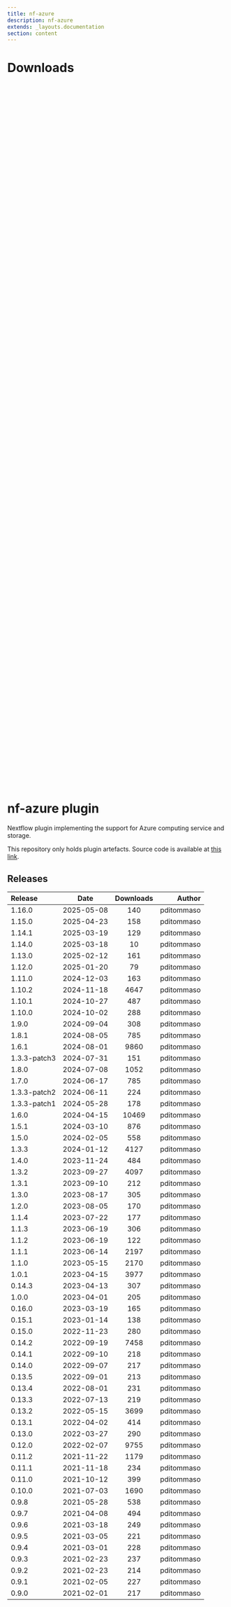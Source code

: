 ```yaml
---
title: nf-azure
description: nf-azure
extends: _layouts.documentation
section: content
---
```


# Downloads

<div style="position: relative; height:40vh; width:80vw">
    <canvas id="releases"></canvas>
</div>

# nf-azure plugin

Nextflow plugin implementing the support for Azure computing service and storage. 

This repository only holds plugin artefacts. Source code is available at [this link](https://github.com/nextflow-io/nextflow/tree/master/plugins/nf-azure). 


## Releases

| Release                               |                       Date                       |                   Downloads                    |                           Author |
| :------------ |:------------------------------------------------:|:----------------------------------------------:|---------------------------------:|
 |  1.16.0                                              | 2025-05-08                                          | 140                                                | pditommaso                                         |
 |  1.15.0                                              | 2025-04-23                                          | 158                                                | pditommaso                                         |
 |  1.14.1                                              | 2025-03-19                                          | 129                                                | pditommaso                                         |
 |  1.14.0                                              | 2025-03-18                                          | 10                                                 | pditommaso                                         |
 |  1.13.0                                              | 2025-02-12                                          | 161                                                | pditommaso                                         |
 |  1.12.0                                              | 2025-01-20                                          | 79                                                 | pditommaso                                         |
 |  1.11.0                                              | 2024-12-03                                          | 163                                                | pditommaso                                         |
 |  1.10.2                                              | 2024-11-18                                          | 4647                                               | pditommaso                                         |
 |  1.10.1                                              | 2024-10-27                                          | 487                                                | pditommaso                                         |
 |  1.10.0                                              | 2024-10-02                                          | 288                                                | pditommaso                                         |
 |  1.9.0                                               | 2024-09-04                                          | 308                                                | pditommaso                                         |
 |  1.8.1                                               | 2024-08-05                                          | 785                                                | pditommaso                                         |
 |  1.6.1                                               | 2024-08-01                                          | 9860                                               | pditommaso                                         |
 |  1.3.3-patch3                                        | 2024-07-31                                          | 151                                                | pditommaso                                         |
 |  1.8.0                                               | 2024-07-08                                          | 1052                                               | pditommaso                                         |
 |  1.7.0                                               | 2024-06-17                                          | 785                                                | pditommaso                                         |
 |  1.3.3-patch2                                        | 2024-06-11                                          | 224                                                | pditommaso                                         |
 |  1.3.3-patch1                                        | 2024-05-28                                          | 178                                                | pditommaso                                         |
 |  1.6.0                                               | 2024-04-15                                          | 10469                                              | pditommaso                                         |
 |  1.5.1                                               | 2024-03-10                                          | 876                                                | pditommaso                                         |
 |  1.5.0                                               | 2024-02-05                                          | 558                                                | pditommaso                                         |
 |  1.3.3                                               | 2024-01-12                                          | 4127                                               | pditommaso                                         |
 |  1.4.0                                               | 2023-11-24                                          | 484                                                | pditommaso                                         |
 |  1.3.2                                               | 2023-09-27                                          | 4097                                               | pditommaso                                         |
 |  1.3.1                                               | 2023-09-10                                          | 212                                                | pditommaso                                         |
 |  1.3.0                                               | 2023-08-17                                          | 305                                                | pditommaso                                         |
 |  1.2.0                                               | 2023-08-05                                          | 170                                                | pditommaso                                         |
 |  1.1.4                                               | 2023-07-22                                          | 177                                                | pditommaso                                         |
 |  1.1.3                                               | 2023-06-19                                          | 306                                                | pditommaso                                         |
 |  1.1.2                                               | 2023-06-19                                          | 122                                                | pditommaso                                         |
 |  1.1.1                                               | 2023-06-14                                          | 2197                                               | pditommaso                                         |
 |  1.1.0                                               | 2023-05-15                                          | 2170                                               | pditommaso                                         |
 |  1.0.1                                               | 2023-04-15                                          | 3977                                               | pditommaso                                         |
 |  0.14.3                                              | 2023-04-13                                          | 307                                                | pditommaso                                         |
 |  1.0.0                                               | 2023-04-01                                          | 205                                                | pditommaso                                         |
 |  0.16.0                                              | 2023-03-19                                          | 165                                                | pditommaso                                         |
 |  0.15.1                                              | 2023-01-14                                          | 138                                                | pditommaso                                         |
 |  0.15.0                                              | 2022-11-23                                          | 280                                                | pditommaso                                         |
 |  0.14.2                                              | 2022-09-19                                          | 7458                                               | pditommaso                                         |
 |  0.14.1                                              | 2022-09-10                                          | 218                                                | pditommaso                                         |
 |  0.14.0                                              | 2022-09-07                                          | 217                                                | pditommaso                                         |
 |  0.13.5                                              | 2022-09-01                                          | 213                                                | pditommaso                                         |
 |  0.13.4                                              | 2022-08-01                                          | 231                                                | pditommaso                                         |
 |  0.13.3                                              | 2022-07-13                                          | 219                                                | pditommaso                                         |
 |  0.13.2                                              | 2022-05-15                                          | 3699                                               | pditommaso                                         |
 |  0.13.1                                              | 2022-04-02                                          | 414                                                | pditommaso                                         |
 |  0.13.0                                              | 2022-03-27                                          | 290                                                | pditommaso                                         |
 |  0.12.0                                              | 2022-02-07                                          | 9755                                               | pditommaso                                         |
 |  0.11.2                                              | 2021-11-22                                          | 1179                                               | pditommaso                                         |
 |  0.11.1                                              | 2021-11-18                                          | 234                                                | pditommaso                                         |
 |  0.11.0                                              | 2021-10-12                                          | 399                                                | pditommaso                                         |
 |  0.10.0                                              | 2021-07-03                                          | 1690                                               | pditommaso                                         |
 |  0.9.8                                               | 2021-05-28                                          | 538                                                | pditommaso                                         |
 |  0.9.7                                               | 2021-04-08                                          | 494                                                | pditommaso                                         |
 |  0.9.6                                               | 2021-03-18                                          | 249                                                | pditommaso                                         |
 |  0.9.5                                               | 2021-03-05                                          | 221                                                | pditommaso                                         |
 |  0.9.4                                               | 2021-03-01                                          | 228                                                | pditommaso                                         |
 |  0.9.3                                               | 2021-02-23                                          | 237                                                | pditommaso                                         |
 |  0.9.2                                               | 2021-02-23                                          | 214                                                | pditommaso                                         |
 |  0.9.1                                               | 2021-02-05                                          | 227                                                | pditommaso                                         |
 |  0.9.0                                               | 2021-02-01                                          | 217                                                | pditommaso                                         |


<script>

(async function() {
    const data = [

        {
            date: `2021-02-01`,
            count: 217,
            y: '0.9.0' },

        {
            date: `2021-02-05`,
            count: 227,
            y: '0.9.1' },

        {
            date: `2021-02-23`,
            count: 214,
            y: '0.9.2' },

        {
            date: `2021-02-23`,
            count: 237,
            y: '0.9.3' },

        {
            date: `2021-03-01`,
            count: 228,
            y: '0.9.4' },

        {
            date: `2021-03-05`,
            count: 221,
            y: '0.9.5' },

        {
            date: `2021-03-18`,
            count: 249,
            y: '0.9.6' },

        {
            date: `2021-04-08`,
            count: 494,
            y: '0.9.7' },

        {
            date: `2021-05-28`,
            count: 538,
            y: '0.9.8' },

        {
            date: `2021-07-03`,
            count: 1690,
            y: '0.10.0' },

        {
            date: `2021-10-12`,
            count: 399,
            y: '0.11.0' },

        {
            date: `2021-11-18`,
            count: 234,
            y: '0.11.1' },

        {
            date: `2021-11-22`,
            count: 1179,
            y: '0.11.2' },

        {
            date: `2022-02-07`,
            count: 9755,
            y: '0.12.0' },

        {
            date: `2022-03-27`,
            count: 290,
            y: '0.13.0' },

        {
            date: `2022-04-02`,
            count: 414,
            y: '0.13.1' },

        {
            date: `2022-05-15`,
            count: 3699,
            y: '0.13.2' },

        {
            date: `2022-07-13`,
            count: 219,
            y: '0.13.3' },

        {
            date: `2022-08-01`,
            count: 231,
            y: '0.13.4' },

        {
            date: `2022-09-01`,
            count: 213,
            y: '0.13.5' },

        {
            date: `2022-09-07`,
            count: 217,
            y: '0.14.0' },

        {
            date: `2022-09-10`,
            count: 218,
            y: '0.14.1' },

        {
            date: `2022-09-19`,
            count: 7458,
            y: '0.14.2' },

        {
            date: `2022-11-23`,
            count: 280,
            y: '0.15.0' },

        {
            date: `2023-01-14`,
            count: 138,
            y: '0.15.1' },

        {
            date: `2023-03-19`,
            count: 165,
            y: '0.16.0' },

        {
            date: `2023-04-01`,
            count: 205,
            y: '1.0.0' },

        {
            date: `2023-04-13`,
            count: 307,
            y: '0.14.3' },

        {
            date: `2023-04-15`,
            count: 3977,
            y: '1.0.1' },

        {
            date: `2023-05-15`,
            count: 2170,
            y: '1.1.0' },

        {
            date: `2023-06-14`,
            count: 2197,
            y: '1.1.1' },

        {
            date: `2023-06-19`,
            count: 122,
            y: '1.1.2' },

        {
            date: `2023-06-19`,
            count: 306,
            y: '1.1.3' },

        {
            date: `2023-07-22`,
            count: 177,
            y: '1.1.4' },

        {
            date: `2023-08-05`,
            count: 170,
            y: '1.2.0' },

        {
            date: `2023-08-17`,
            count: 305,
            y: '1.3.0' },

        {
            date: `2023-09-10`,
            count: 212,
            y: '1.3.1' },

        {
            date: `2023-09-27`,
            count: 4097,
            y: '1.3.2' },

        {
            date: `2023-11-24`,
            count: 484,
            y: '1.4.0' },

        {
            date: `2024-01-12`,
            count: 4127,
            y: '1.3.3' },

        {
            date: `2024-02-05`,
            count: 558,
            y: '1.5.0' },

        {
            date: `2024-03-10`,
            count: 876,
            y: '1.5.1' },

        {
            date: `2024-04-15`,
            count: 10469,
            y: '1.6.0' },

        {
            date: `2024-05-28`,
            count: 178,
            y: '1.3.3-patch1' },

        {
            date: `2024-06-11`,
            count: 224,
            y: '1.3.3-patch2' },

        {
            date: `2024-06-17`,
            count: 785,
            y: '1.7.0' },

        {
            date: `2024-07-08`,
            count: 1052,
            y: '1.8.0' },

        {
            date: `2024-07-31`,
            count: 151,
            y: '1.3.3-patch3' },

        {
            date: `2024-08-01`,
            count: 9860,
            y: '1.6.1' },

        {
            date: `2024-08-05`,
            count: 785,
            y: '1.8.1' },

        {
            date: `2024-09-04`,
            count: 308,
            y: '1.9.0' },

        {
            date: `2024-10-02`,
            count: 288,
            y: '1.10.0' },

        {
            date: `2024-10-27`,
            count: 487,
            y: '1.10.1' },

        {
            date: `2024-11-18`,
            count: 4647,
            y: '1.10.2' },

        {
            date: `2024-12-03`,
            count: 163,
            y: '1.11.0' },

        {
            date: `2025-01-20`,
            count: 79,
            y: '1.12.0' },

        {
            date: `2025-02-12`,
            count: 161,
            y: '1.13.0' },

        {
            date: `2025-03-18`,
            count: 10,
            y: '1.14.0' },

        {
            date: `2025-03-19`,
            count: 129,
            y: '1.14.1' },

        {
            date: `2025-04-23`,
            count: 158,
            y: '1.15.0' },

        {
            date: `2025-05-08`,
            count: 140,
            y: '1.16.0' },

    ];

    new Chart(
        document.getElementById('releases'),
        {
            type: 'bar',
            data: {
                labels: data.map(row => row.y),
                datasets: [
                    {
                        label: 'Donwloads',
                        data: data,
                        parsing: {
                            xAxisKey: 'count'
                        }
                    }
                ]
            },
            options: {
                indexAxis: 'y',
                plugins: {
                    tooltip:{
                        enabled: true,
                        callbacks: {
                            beforeLabel: function (tooltipData) {
                                const labels =
                                    tooltipData.dataset.label.toString();
                                const values =
                                    tooltipData.dataset.data[tooltipData.dataIndex];

                                return `Released (${values.date})`;
                            },
                            label: function (tooltipData) {
                                const labels =
                                    tooltipData.dataset.label.toString();
                                const values =
                                    tooltipData.dataset.data[tooltipData.dataIndex];

                                return `${labels} : ${values.count}`;
                            },
                        },
                    }                    
                }
            },
        }
    );
})();
</script>